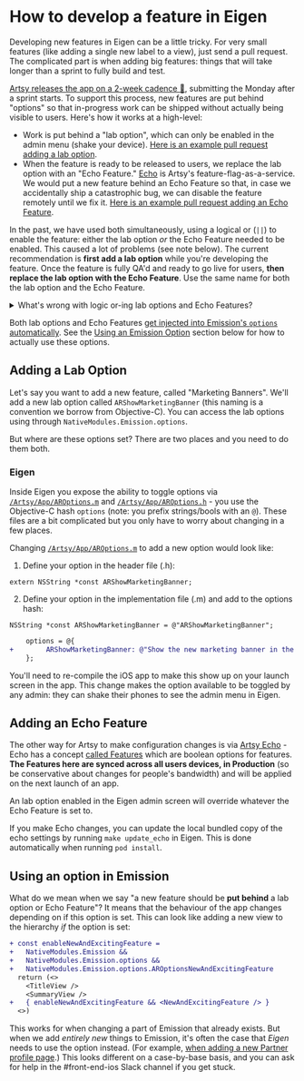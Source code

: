 # How to develop a feature in Eigen

Developing new features in Eigen can be a little tricky. For very small features (like adding a single new label to a view), just send a pull request. The complicated part is when adding big features: things that will take longer than a sprint to fully build and test.

[Artsy releases the app on a 2-week cadence 🔐](https://www.notion.so/artsy/2-week-Release-Cadence-f3427549d9cb4d8b809ad16c57338c2d), submitting the Monday after a sprint starts. To support this process, new features are put behind "options" so that in-progress work can be shipped without actually being visible to users. Here's how it works at a high-level:

- Work is put behind a "lab option", which can only be enabled in the admin menu (shake your device). [Here is an example pull request adding a lab option](https://github.com/artsy/eigen/pull/2934).
- When the feature is ready to be released to users, we replace the lab option with an "Echo Feature." [Echo](https://github.com/artsy/echo) is Artsy's feature-flag-as-a-service. We would put a new feature behind an Echo Feature so that, in case we accidentally ship a catastrophic bug, we can disable the feature remotely until we fix it. [Here is an example pull request adding an Echo Feature](https://github.com/artsy/eigen/pull/2937).

In the past, we have used both simultaneously, using a logical or (`||`) to enable the feature: either the lab option _or_ the Echo Feature needed to be enabled. This caused a lot of problems (see note below). The current recommendation is **first add a lab option** while you're developing the feature. Once the feature is fully QA'd and ready to go live for users, **then replace the lab option with the Echo Feature**. Use the same name for both the lab option and the Echo Feature.

<details><summary>What's wrong with logic or-ing lab options and Echo Features?</summary>

The problem is that it conflates the responsibilities of lab options and Echo Features. Lab options are used for admins to see in-progress work; Echo Features are a safety valve so we can disable new features in the event of a catastrohpic bug. If we ship a build that respects the Echo Feature but only has in-progress work, then users who install that version but don't upgrade to the fully-featured version will see that in-progress work.

</details>

Both lab options and Echo Features [get injected into Emission's `options` automatically](https://github.com/artsy/eigen/blob/d9fd4a5c7a95204bda3c5728aa22b2c6e716e57f/Artsy/App/ARAppDelegate%2BEmission.m#L308-L321). See the [Using an Emission Option](#using-an-emission-option) section below for how to actually use these options.

## Adding a Lab Option

Let's say you want to add a new feature, called "Marketing Banners". We'll add a new lab option called `ARShowMarketingBanner` (this naming is a convention we borrow from Objective-C). You can access the lab options using through `NativeModules.Emission.options`.

But where are these options set? There are two places and you need to do them both.

### Eigen

Inside Eigen you expose the ability to toggle options via
[`/Artsy/App/AROptions.m`](https://github.com/artsy/eigen/blob/master/Artsy/App/AROptions.m) and [`/Artsy/App/AROptions.h`](https://github.com/artsy/eigen/blob/master/Artsy/App/AROptions.h) - you use the Objective-C hash `options` (note: you prefix strings/bools with an `@`). These files are a bit complicated but you only have to worry about changing in a few places.

Changing [`/Artsy/App/AROptions.m`](https://github.com/artsy/eigen/blob/master/Artsy/App/AROptions.m) to add a new option would look like:

1. Define your option in the header file (.h):

`extern NSString *const ARShowMarketingBanner;`

2. Define your option in the implementation file (.m) and add to the options hash:

`NSString *const ARShowMarketingBanner = @"ARShowMarketingBanner";`

```diff
    options = @{
+        ARShowMarketingBanner: @"Show the new marketing banner in the Artist page"
    };
```

You'll need to re-compile the iOS app to make this show up on your launch screen in the app.
This change makes the option available to be toggled by any admin: they can shake their phones to see the admin menu in Eigen.

## Adding an Echo Feature

The other way for Artsy to make configuration changes is via [Artsy Echo](https://github.com/artsy/echo) - Echo has a concept [called Features](https://echo-web-production.herokuapp.com/accounts/1/features) which are boolean options for features. **The Features here are synced across all users devices, in Production** (so be conservative about changes for people's bandwidth) and will be applied on the next launch of an app.

An lab option enabled in the Eigen admin screen will override whatever the Echo Feature is set to.

If you make Echo changes, you can update the local bundled copy of the echo settings by running `make update_echo` in Eigen. This is done automatically when running `pod install`.

## Using an option in Emission

What do we mean when we say "a new feature should be **put behind** a lab option or Echo Feature"? It means that the behaviour of the app changes depending on if this option is set. This can look like adding a new view to the hierarchy _if_ the option is set:

```diff
+ const enableNewAndExcitingFeature =
+   NativeModules.Emission &&
+   NativeModules.Emission.options &&
+   NativeModules.Emission.options.AROptionsNewAndExcitingFeature
  return (<>
    <TitleView />
    <SummaryView />
+   { enableNewAndExcitingFeature && <NewAndExcitingFeature /> }
  <>)
```

This works for when changing a part of Emission that already exists. But when we add _entirely new_ things to Emission, it's often the case that _Eigen_ needs to use the option instead. (For example, [when adding a new Partner profile page](https://github.com/artsy/eigen/pull/2947).) This looks different on a case-by-base basis, and you can ask for help in the #front-end-ios Slack channel if you get stuck.
